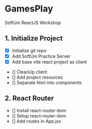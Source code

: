 # GamesPlay

SoftUni ReactJS Workshop

## 1. Initialize Project

- [x] Initialize git repo
- [x] Add SoftUni Practice Server
- [x] Add base vite react project as client
- [] CleanUp client
- [] Add project resources
- [] Separate html into components

## 2. React Router

- [] Install react-router-dom
- [] Setup react-router-dom
- [] Add routes in App.jsx
